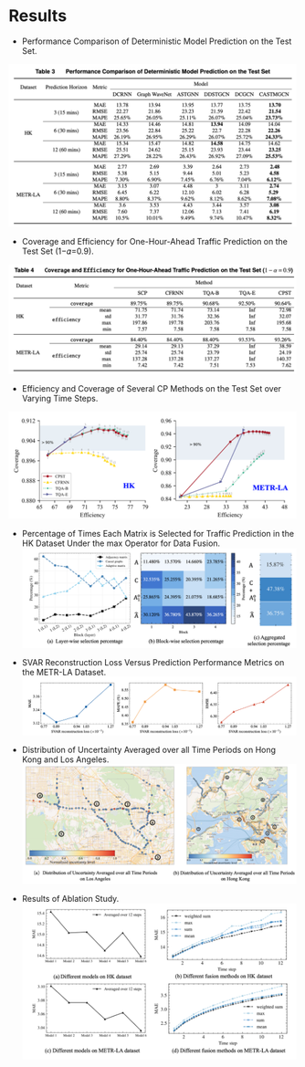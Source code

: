 # Results

- Performance Comparison of Deterministic Model Prediction on the Test Set.

![Table3.png](Table3.png)
- Coverage and Efficiency for One-Hour-Ahead Traffic Prediction on the Test Set (1−𝛼=0.9).

![Table4.png](Table4.png)
 
- Efficiency and Coverage of Several CP Methods on the Test Set over Varying Time Steps.

![Figure6.png](Figure6.png)

- Percentage of Times Each Matrix is Selected for Traffic Prediction in the HK Dataset Under the max
Operator for Data Fusion.
![Figure EC.4.png](Figure%20EC.4.png)

- SVAR Reconstruction Loss Versus Prediction Performance Metrics on the METR-LA Dataset.
![Figure EC.5.png](Figure%20EC.5.png)

- Distribution of Uncertainty Averaged over all Time Periods on Hong Kong and Los Angeles.
![Figure EC.7.png](Figure%20EC.7.png)

- Results of Ablation Study.
![Figure EC.8.png](Figure%20EC.8.png)